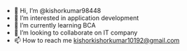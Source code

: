 - 👋 Hi, I’m @kishorkumar98448
- 👀 I’m interested in application development
- 🌱 I’m currently learning BCA   
- 💞️ I’m looking to collaborate on IT company
- 📫 How to reach me kishorkishorkumar10192@gmail.com

<!---
kishorkumar98448/kishorkumar98448 is a ✨ special ✨ repository because its `README.md` (this file) appears on your GitHub profile.
You can click the Preview link to take a look at your changes.
--->
